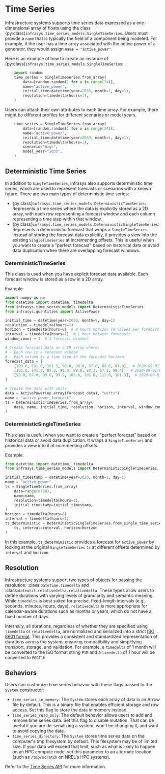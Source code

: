 # Time Series

Infrastructure systems supports time series data expressed as a one-dimensional array of floats
using the class {py:class}`infrasys.time_series_models.SingleTimeSeries`. Users must provide a `name`
that is typically the field of a component being modeled. For example, if the user has a time array
associated with the active power of a generator, they would assign
`name = "active_power"`.

Here is an example of how to create an instance of {py:class}`infrasys.time_series_models.SingleTimeSeries`:

```python
    import random
    time_series = SingleTimeSeries.from_array(
        data=[random.random() for x in range(24)],
        name="active_power",
        initial_time=datetime(year=2030, month=1, day=1),
        resolution=timedelta(hours=1),
    )
```

Users can attach their own attributes to each time array. For example,
there might be different profiles for different scenarios or model years.

```python
    time_series = SingleTimeSeries.from_array(
        data=[random.random() for x in range(24)],
        name="active_power",
        initial_time=datetime(year=2030, month=1, day=1),
        resolution=timedelta(hours=1),
        scenario="high",
        model_year="2035",
    )
```

## Deterministic Time Series

In addition to `SingleTimeSeries`, infrasys also supports deterministic time series,
which are used to represent forecasts or scenarios with a known future. There are two main types of
deterministic time series:

- {py:class}`infrasys.time_series_models.DeterministicTimeSeries`: Represents a time series where the data is explicitly stored as a 2D array, with each row representing a forecast window and each column representing a time step within that window.
- {py:class}`infrasys.time_series_models.DeterministicSingleTimeSeries`: Represents a deterministic forecast that wraps a `SingleTimeSeries`. Instead of storing the forecast data explicitly, it provides a view into the existing `SingleTimeSeries` at incrementing offsets. This is useful when you want to create a "perfect forecast" based on historical data or avoid data duplication when there are overlapping forecast windows.

### DeterministicTimeSeries

This class is used when you have explicit forecast data available. Each forecast window is stored as a row in a 2D array.

Example:

```python
import numpy as np
from datetime import datetime, timedelta
from infrasys.time_series_models import DeterministicTimeSeries
from infrasys.quantities import ActivePower

initial_time = datetime(year=2020, month=9, day=1)
resolution = timedelta(hours=1)
horizon = timedelta(hours=8)  # 8 hours horizon (8 values per forecast)
interval = timedelta(hours=1)  # 1 hour between forecasts
window_count = 3  # 3 forecast windows

# Create forecast data as a 2D array where:
# - Each row is a forecast window
# - Each column is a time step in the forecast horizon
forecast_data = [
    [100.0, 101.0, 101.3, 90.0, 98.0, 87.0, 88.0, 67.0],  # 2020-09-01T00 forecast
    [101.0, 101.3, 99.0, 98.0, 88.9, 88.3, 67.1, 89.4],  # 2020-09-01T01 forecast
    [99.0, 67.0, 89.0, 99.9, 100.0, 101.0, 112.0, 101.3],  # 2020-09-01T02 forecast
]

# Create the data with units
data = ActivePower(np.array(forecast_data), "watts")
name = "active_power_forecast"
ts = DeterministicTimeSeries.from_array(
    data, name, initial_time, resolution, horizon, interval, window_count
)
```

### DeterministicSingleTimeSeries

This class is useful when you want to create a "perfect forecast" based on historical data or avoid data duplication. It wraps a `SingleTimeSeries` and provides a view into it at incrementing offsets.

Example:

```python
from datetime import datetime, timedelta
from infrasys.time_series_models import DeterministicSingleTimeSeries, SingleTimeSeries

initial_timestamp = datetime(year=2020, month=1, day=1)
name = "active_power"
ts = SingleTimeSeries.from_array(
    data=range(8784),
    name=name,
    resolution=timedelta(hours=1),
    initial_timestamp=initial_timestamp,
)
horizon = timedelta(hours=8)
interval = timedelta(hours=1)
ts_deterministic = DeterministicSingleTimeSeries.from_single_time_series(
    ts, interval=interval, horizon=horizon
)
```

In this example, `ts_deterministic` provides a forecast for `active_power` by looking at the original `SingleTimeSeries` `ts` at different offsets determined by `interval` and `horizon`.

## Resolution

Infrastructure systems support two types of objects for passing the resolution:
:class:`datetime.timedelta` and :class:`dateutil.relativedelta.relativedelta`.
These types allow users to define durations with varying levels of granularity
and semantic meaning.
While `timedelta` is best suited for precise, fixed-length
intervals (e.g., seconds, minutes, hours, days), `relativedelta` is more
appropriate for calendar-aware durations such as months or years, which do not
have a fixed number of days.

Internally, all durations, regardless of whether they are specified using
`timedelta` or `relativedelta`, are normalized and serialized into a strict [ISO
8601 format](https://en.wikipedia.org/wiki/ISO_8601#Durations).
This provides a consistent and standardized representation of
durations across the system, ensuring compatibility and simplifying transport,
storage, and validation.
For example, a `timedelta` of 1 month will be converted to the ISO format string
`P1M` and a `timedelta` of 1 hour will be converted to `P0DT1H`.

## Behaviors

Users can customize time series behavior with these flags passed to the `System` constructor:

- `time_series_in_memory`: The `System` stores each array of data in an Arrow file by default. This
  is a binary file that enables efficient storage and row access. Set this flag to store the data in
  memory instead.
- `time_series_read_only`: The default behavior allows users to add and remove time series data.
  Set this flag to disable mutation. That can be useful if you are de-serializing a system, won't be
  changing it, and want to avoid copying the data.
- `time_series_directory`: The `System` stores time series data on the computer's tmp filesystem by
  default. This filesystem may be of limited size. If your data will exceed that limit, such as what
  is likely to happen on an HPC compute node, set this parameter to an alternate location (such as
  `/tmp/scratch` on NREL's HPC systems).

Refer to the [Time Series API](#time-series-api) for more information.
